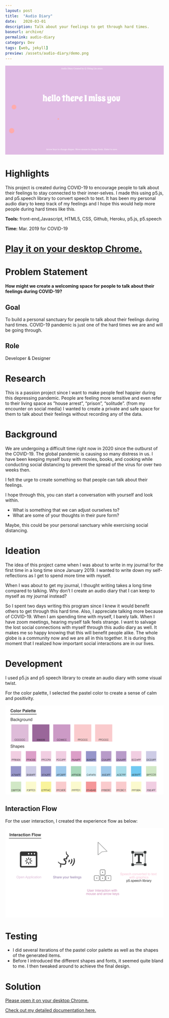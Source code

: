 ```yaml
---
layout: post
title:  "Audio Diary"
date:   2020-03-01
description: Talk about your feelings to get through hard times.
baseurl: archive/
permalink: audio-diary
category: Dev
tags: [web, jekyll]
preview: /assets/audio-diary/demo.png
---
```



![assets/audio-diary/demo.png](assets/audio-diary/demo.png)
<!-- {:class="img-responsive"} -->
# Highlights

This project is created during COVID-19 to encourage people to talk about their feelings to stay connected to their inner-selves. I made this using p5.js, and p5.speech library to convert speech to text. It has been my personal audio diary to keep track of my feelings and I hope this would help more people during hard times like this.

**Tools:** front-end,Javascript, HTML5, CSS, Github, Heroku, p5.js, p5.speech

**Time:** Mar. 2019 for COVID-19

# [Play it on your desktop Chrome.](https://audio-diary.herokuapp.com/)

# Problem Statement
**How might we create a welcoming space for people to talk about their feelings during COVID-19?**

## Goal

To build a personal sanctuary for people to talk about their feelings during hard times. COVID-19 pandemic is just one of the hard times we are and will be going through.

## Role

Developer & Designer

# Research

This is a passion project since I want to make people feel happier during this depressing pandemic. People are feeling more sensitive and even refer to their living space as ”house arrest”, “prison”, “solitude”. (from my encounter on social media) I wanted to create a private and safe space for them to talk about their feelings without recording any of the data.

# Background

We are undergoing a difficult time right now in 2020 since the outburst of the COVID-19. The global pandemic is causing so many distress in us. I have been keeping myself busy with movies, books, and cooking while conducting social distancing to prevent the spread of the virus for over two weeks then.

I felt the urge to create something so that people can talk about their feelings.

I hope through this, you can start a conversation with yourself and look within.

- What is something that we can adjust ourselves to?
- What are some of your thoughts in their pure form?

Maybe, this could be your personal sanctuary while exercising social distancing.

# Ideation

The idea of this project came when I was about to write in my journal for the first time in a long time since January 2019. I wanted to write down my self-reflections as I get to spend more time with myself.

When I was about to get my journal, I thought writing takes a long time compared to talking. Why don’t I create an audio diary that I can keep to myself as my journal instead?

So I spent two days writing this program since I knew it would benefit others to get through this hard time. Also, I appreciate talking more because of COVID-19. When I am spending time with myself, I barely talk. When I have zoom meetings, hearing myself talk feels strange. I want to salvage the lost social connections with myself through this audio diary as well. It makes me so happy knowing that this will benefit people alike. The whole globe is a community now and we are all in this together. It is during this moment that I realized how important social interactions are in our lives.

# Development

I used p5.js and p5 speech library to create an audio diary with some visual twist.

For the color palette, I selected the pastel color to create a sense of calm and positivity.

![assets/audio-diary/color_palette.png](assets/audio-diary/color_palette.png)

## Interaction Flow

For the user interaction, I created the experience flow as below:

![assets/audio-diary/interaction.png](assets/audio-diary/interaction.png)

# Testing

- I did several iterations of the pastel color palette as well as the shapes of the generated items.
- Before I introduced the different shapes and fonts, it seemed quite bland to me. I then tweaked around to achieve the final design.

# Solution
[Please open it on your desktop Chrome.](https://audio-diary.herokuapp.com/)

[Check out my detailed documentation here.](https://github.com/YitingLiu97/audio-diary)

